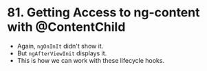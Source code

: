 # 81. Getting Access to ng-content with @ContentChild
- Again, `ngOnInIt` didn't show it.
- But `ngAfterViewInit` displays it.
- This is how we can work with these lifecycle hooks.